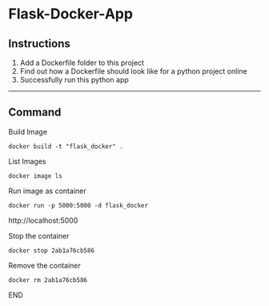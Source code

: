 # Flask-Docker-App

## Instructions

1. Add a Dockerfile folder to this project
1. Find out how a Dockerfile should look like for a python project online
1. Successfully run this python app

---

## Command

Build Image

```
docker build -t "flask_docker" .
```

List Images

```
docker image ls
```

Run image as container

```
docker run -p 5000:5000 -d flask_docker
```

http://localhost:5000

Stop the container

```
docker stop 2ab1a76cb586
```

Remove the container

```
docker rm 2ab1a76cb586
```

END
